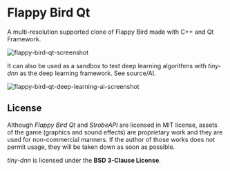 
# Flappy Bird Qt

A multi-resolution supported clone of Flappy Bird made with C++ and Qt Framework.

![flappy-bird-qt-screenshot](https://vgy.me/zkiNbu.png)

It can also be used as a sandbox to test deep learning algorithms with *tiny-dnn* as the deep learning framework. See source/AI.

![flappy-bird-qt-deep-learning-ai-screenshot](https://camo.githubusercontent.com/e79e6c857dbd52eb43d6b13300eee23501f25641/68747470733a2f2f7667792e6d652f41666561737a2e706e67)

## License
Although *Flappy Bird Qt* and *StrobeAPI* are licensed in MIT license, assets of the game (graphics and sound effects) are proprietary work and they are used for non-commercial manners. If the author of those works does not permit usage, they will be taken down as soon as possible.

*tiny-dnn* is licensed under the **BSD 3-Clause License**.
